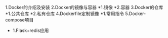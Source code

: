 1.Docker的介绍及安装 
2.Docker的镜像与容器
 *1.镜像
 *2.容器
3.Docker的仓库
 *1.公共仓库
 *2.私有仓库
4.Dockerfile定制镜像
 *1.常用指令
5.Docker-compose项目
 * 1.Flask+redis应用
 
 